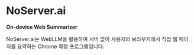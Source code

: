 # NoServer.ai

**On-device Web Summarizer**

NoServer.ai는 WebLLM을 활용하여 서버 없이 사용자의 브라우저에서 직접 웹 페이지를 요약하는 Chrome 확장 프로그램입니다.
